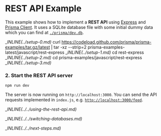 # REST API Example

This example shows how to implement a **REST API** using [Express](https://expressjs.com/) and [Prisma Client](https://www.prisma.io/docs/concepts/components/prisma-client). It uses a SQLite database file with some initial dummy data which you can find at [`./prisma/dev.db`](./prisma/dev.db).

__INLINE(../_setup-0.md)__
curl https://codeload.github.com/prisma/prisma-examples/tar.gz/latest | tar -xz --strip=2 prisma-examples-latest/javascript/rest-express
__INLINE(../_setup-1.md)__
cd rest-express
__INLINE(../_setup-2.md)__
cd prisma-examples/javascript/rest-express
__INLINE(../_setup-3.md)__

### 2. Start the REST API server

```
npm run dev
```

The server is now running on `http://localhost:3000`. You can send the API requests implemented in `index.js`, e.g. [`http://localhost:3000/feed`](http://localhost:3000/feed).

__INLINE(../../_using-the-rest-api.md)__

__INLINE(../../_switching-databases.md)__

__INLINE(../../_next-steps.md)__

